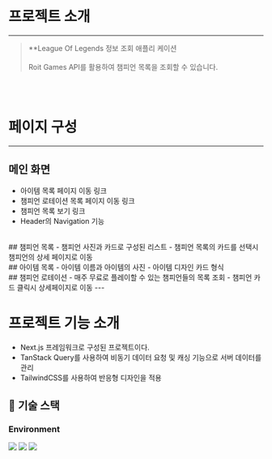 # 프로젝트 소개
---
> **League Of Legends 정보 조회 애플리 케이션
> <br>
> <br>Roit Games API를 활용하여 챔피언 목록을 조회할 수 있습니다.

<br>
<br>

# 페이지 구성
---
## 메인 화면
- 아이템 목록 페이지 이동 링크
- 챔피언 로테이션 목록 페이지 이동 링크
- 챔피언 목록 보기 링크
- Header의 Navigation 기능
<br>
## 챔피언 목록
- 챔피언 사진과 카드로 구성된 리스트
- 챔피언 목록의 카드를 선택시 챔피언의 상세 페이지로 이동
<br>
## 아이템 목록
- 아이템 이름과 아이템의 사진
- 아이템 디자인 카드 형식
<br>
## 챔피언 로테이션
- 매주 무료로 플레이할 수 있는 챔피언들의 목록 조회
- 챔피언 카드 클릭시 상세페이지로 이동
---

# 프로젝트 기능 소개
- Next.js 프레임워크로 구성된 프로젝트이다.
- TanStack Query를 사용하여 비동기 데이터 요청 및 캐싱 기능으로 서버 데이터를 관리
- TailwindCSS를 사용하여 반응형 디자인을 적용


## 🧶 기술 스택
<div align="left">

### Environment
<img src="https://img.shields.io/badge/Visual_Studio_Code-007ACC?style=for-the-badge&logo=https://upload.wikimedia.org/wikipedia/commons/a/a7/Visual_Studio_Code_1.35_icon.svg&logoColor=white" />
<img src="https://img.shields.io/badge/Git-F05032?style=for-the-badge&logo=git&logoColor=white" />
<img src="https://img.shields.io/badge/GitHub-181717?style=for-the-badge&logo=github&logoColor=white" />
<br>
